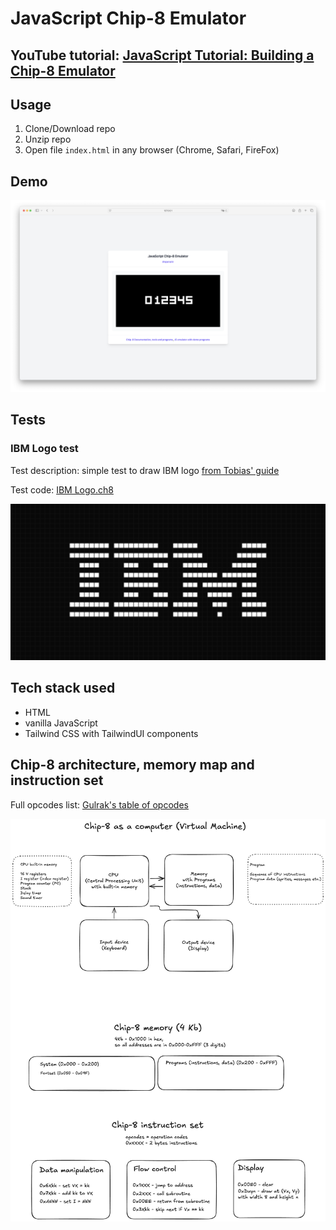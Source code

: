 # JavaScript Chip-8 Emulator

## YouTube tutorial: [JavaScript Tutorial: Building a Chip-8 Emulator](https://www.youtube.com/playlist?list=PL--xKBEKHeJSo3sP80J_TJtmQ2T_AJRbl)

## Usage

1. Clone/Download repo
2. Unzip repo
3. Open file `index.html` in any browser (Chrome, Safari, FireFox)

## Demo

![JavaScript Chip-8 Emulator](demo.png)

## Tests

### IBM Logo test
Test description: simple test to draw IBM logo [from Tobias' guide](https://tobiasvl.github.io/blog/write-a-chip-8-emulator/#instructions)

Test code: [IBM Logo.ch8](https://github.com/loktar00/chip8/blob/master/roms/IBM%20Logo.ch8)

![IBM Logo test expected result](test-ibm-logo.png)


## Tech stack used

- HTML
- vanilla JavaScript
- Tailwind CSS with TailwindUI components

## Chip-8 architecture, memory map and instruction set

Full opcodes list: [Gulrak's table of opcodes](https://chip8.gulrak.net)

![Chip-8 architecture, memory map and instruction set](chip-8-architecture.png)
